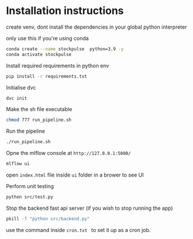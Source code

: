 # Installation instructions

create venv, dont install the dependencies in your global python interpreter

only use this if you're using conda
```bash
conda create --name stockpulse  python=3.9 -y
conda activate stockpulse
```

Install required requirements in python env
```bash
pip install -r requirements.txt
```

Initialise dvc
```bash
dvc init
```

Make the sh file executable
```bash
chmod 777 run_pipeline.sh
```

Run the pipeline
``` bash
./run_pipeline.sh
```

Opne the mlflow console at `http://127.0.0.1:5000/`
``` bash
mlflow ui
```

open  `index.html` file inside `ui` folder in a brower to see UI

Perform unit testing
```bash
python src/test.py
```

Stop the backend fast api server (if you wish to stop running the app)
```bash
pkill -f "python src/backend.py"
```

use the command inside `cron.txt ` to set it up as a cron job.
